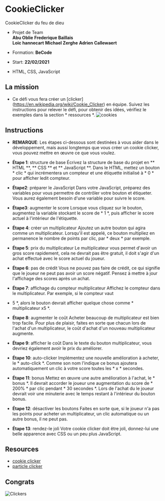 # CookieClicker
CookieClicker du feu de dieu


- Projet de Team  
    **Abu Oblie**
    **Frederique Baillais**   
    **Loic hannecart**
    **Michael Zerghe**
    **Adrien Callewaert**

- Formation: **BeCode**
- Start: **22/02/2021**
- HTML, CSS, JavaScript


## La mission 

- Ce défi vous fera créer un [clicker] (https://en.wikipedia.org/wiki/Cookie_Clicker) en équipe.
Suivez les instructions pour relever le défi, pour obtenir des idées, vérifiez le
exemples dans la section * ressources *.
![cookies](../../../../Assets/cookies.jpg)

## Instructions

- **REMARQUE**: Les étapes ci-dessous sont destinées à vous aider dans le développement, mais aussi longtemps que vous
créer un cookie clicker, vous pouvez mettre en œuvre ce que vous voulez.

- **Étape 1**: structure de base
Écrivez la structure de base du projet en ** HTML **, ** CSS ** et ** JavaScript **.
Dans le HTML, mettez un bouton * clic * qui incrémentera un compteur et une étiquette
initialisé à * 0 * pour afficher ledit compteur.

- **Étape2**: préparer le JavaScript
Dans votre JavaScript, préparez des variables pour vous permettre de contrôler votre bouton et
étiqueter. Vous aurez également besoin d'une variable pour suivre le score.

- **Étape3**: augmenter le score
Lorsque vous cliquez sur le bouton, augmentez la variable stockant le score de * 1 *, puis
afficher le score actuel à l'intérieur de l'étiquette.

- **Étape 4**: créer un multiplicateur
Ajoutez un autre bouton qui agira comme un multiplicateur. Lorsqu'il est appelé, ce bouton
multipliez en permanence le nombre de points par clic, par * deux * par exemple.

- **Étape 5**: prix du multiplicateur
Le multiplicateur vous permet d'avoir un gros score rapidement, cela ne devrait pas être gratuit,
il doit s'agir d'un achat effectué avec le score actuel du joueur.

- **Étape 6**: pas de crédit
Vous ne pouvez pas faire de crédit, ce qui signifie que le joueur ne peut pas avoir un score négatif.
Pensez à mettre à jour l'affichage des scores après un achat.

- **Étape 7**: affichage du compteur multiplicateur
Affichez le compteur dans le multiplicateur. Par exemple, si le compteur vaut
* 5 *, alors le bouton devrait afficher quelque chose comme * multiplicateur x5 *.

- **Étape 8**: augmenter le coût
Acheter beaucoup de multiplicateur est bien trop facile. Pour plus de plaisir, faites en sorte que chacun
lors de l'achat d'un multiplicateur, le coût d'achat d'un nouveau multiplicateur augmente.

- **Étape 9**: afficher le coût
Dans le texte du bouton multiplicateur, vous devriez également avoir le prix du
améliorer.

- **Étape 10**: auto-clicker
Implémentez une nouvelle amélioration à acheter, le * auto-click *. Comme son nom l'indique
ce bonus ajoutera automatiquement un clic à votre score toutes les * x * secondes.

- **Étape 11**: bonus
Mettez en œuvre une autre amélioration à l'achat, le * bonus *. Il devrait accorder le
joueur une augmentation du score de * 200% * par clic pendant * 30 secondes *. Lors de l'achat du
le joueur devrait voir une minuterie avec le temps restant à l'intérieur du bouton bonus.

- **Étape 12**: désactiver les boutons
Faites en sorte que, si le joueur n'a pas les points pour acheter un multiplicateur,
un clic automatique ou un autre bonus, il ne peut pas.

- **Étape 13**: rendez-le joli
Votre cookie clicker doit être joli, donnez-lui une belle apparence avec CSS ou un peu plus
JavaScript. 


## Resources

- [cookie clicker](http://orteil.dashnet.org/cookieclicker/)
- [particle clicker](https://particle-clicker.web.cern.ch/particle-clicker/)

## Congrats

![Clickers](../../../../Assets/clickers.gif)